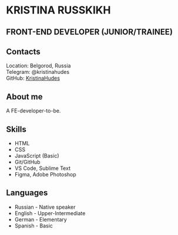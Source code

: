 # KRISTINA RUSSKIKH

## FRONT-END DEVELOPER (JUNIOR/TRAINEE)

## Contacts  
Location: Belgorod, Russia  
Telegram: @kristinahudes  
GitHub: [KristinaHudes](https://github.com/KristinaHudes)  

## About me  
A FE-developer-to-be.  

## Skills
+ HTML  
+ CSS  
+ JavaScript (Basic)  
+ Git/GitHub  
+ VS Code, Sublime Text  
+ Figma, Adobe Photoshop  

## Languages  
+ Russian - Native speaker  
+ English - Upper-Intermediate  
+ German - Elementary  
+ Spanish - Basic
